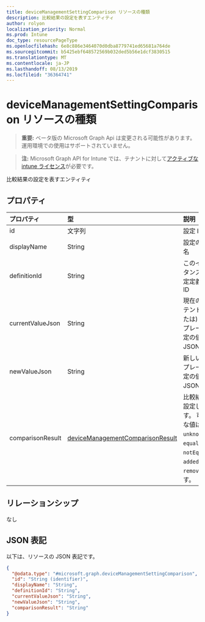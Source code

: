```yaml
---
title: deviceManagementSettingComparison リソースの種類
description: 比較結果の設定を表すエンティティ
author: rolyon
localization_priority: Normal
ms.prod: Intune
doc_type: resourcePageType
ms.openlocfilehash: 6e8c886e3464070d0dba8779741ed65681a764de
ms.sourcegitcommit: b5425ebf648572569b032ded5b56e1dcf3830515
ms.translationtype: MT
ms.contentlocale: ja-JP
ms.lasthandoff: 08/13/2019
ms.locfileid: "36364741"
---
```

# <a name="devicemanagementsettingcomparison-resource-type"></a>deviceManagementSettingComparison リソースの種類

> **重要:** ベータ版の Microsoft Graph Api は変更される可能性があります。運用環境での使用はサポートされていません。

> **注:** Microsoft Graph API for Intune では、テナントに対して[アクティブな intune ライセンス](https://go.microsoft.com/fwlink/?linkid=839381)が必要です。

比較結果の設定を表すエンティティ

## <a name="properties"></a>プロパティ
|プロパティ|型|説明|
|:---|:---|:---|
|id|文字列|設定 ID|
|displayName|String|設定の表示名|
|definitionId|String|このインスタンスの設定定義の ID|
|currentValueJson|String|現在のインテント (または) テンプレート設定の値の JSON 表現|
|newValueJson|String|新しいテンプレート設定の値の JSON 表記|
|comparisonResult|[deviceManagementComparisonResult](../resources/intune-deviceintent-devicemanagementcomparisonresult.md)|比較結果を設定します。 可能な値は、`unknown`、`equal`、`notEqual`、`added`、`removed` です。|

## <a name="relationships"></a>リレーションシップ
なし

## <a name="json-representation"></a>JSON 表記
以下は、リソースの JSON 表記です。
<!-- {
  "blockType": "resource",
  "@odata.type": "microsoft.graph.deviceManagementSettingComparison"
}
-->
``` json
{
  "@odata.type": "#microsoft.graph.deviceManagementSettingComparison",
  "id": "String (identifier)",
  "displayName": "String",
  "definitionId": "String",
  "currentValueJson": "String",
  "newValueJson": "String",
  "comparisonResult": "String"
}
```



